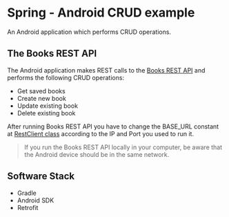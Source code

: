 # Spring - Android CRUD example
An Android application which performs CRUD operations.

## The Books REST API
The Android application makes REST calls to the [Books REST API](https://github.com/kafousis/books-rest-api) and performs the following CRUD operations:
- Get saved books
- Create new book
- Update existing book
- Delete existing book

After running Books REST API you have to change the BASE_URL constant at [RestClient class](https://github.com/kafousis/spring-android-crud/blob/main/app/src/main/java/com/springcrud/android/rest/RestClient.java) according to the IP and Port you used to run it.

> If you run the Books REST API locally in your computer, be aware that the Android device should be in the same network.

## Software Stack
- Gradle
- Android SDK
- Retrofit

